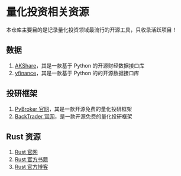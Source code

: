 # 量化投资相关资源

本仓库主要目的是记录量化投资领域最流行的开源工具，只收录活跃项目！

## 数据

1. [AKShare](https://akshare.akfamily.xyz/)，其是一款基于 Python 的开源财经数据接口库
2. [yfinance](https://github.com/ranaroussi/yfinance)，其是一款基于 Python 的的开源数据接口库

## 投研框架

1. [PyBroker 官网](https://www.pybroker.com/)，其是一款开源免费的量化投研框架
2. [BackTrader 官网](https://www.backtrader.com/)，是一款开源免费的量化投研框架

## Rust 资源

1. [Rust 官网](https://www.rust-lang.org/) 
2. [Rust 官方书籍](https://doc.rust-lang.org/book/)
3. [Rust 官方博客](https://blog.rust-lang.org/)
